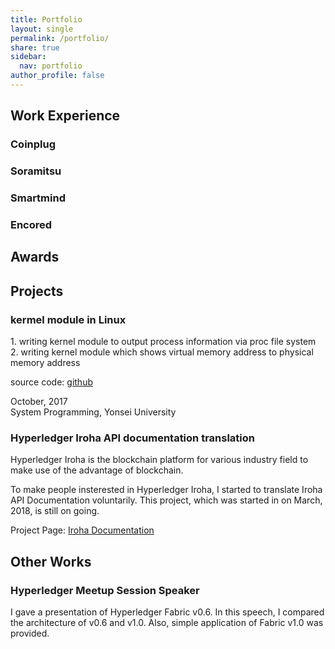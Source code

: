 ```yaml
---
title: Portfolio
layout: single
permalink: /portfolio/
share: true
sidebar:
  nav: portfolio
author_profile: false
---
```


<h2 id="work-experience">Work Experience</h2>
<h3 id="coinplug">Coinplug</h3>
<h3 id="soramitsu">Soramitsu</h3>
<h3 id="smartmind">Smartmind</h3>
<h3 id="encored">Encored</h3>



<h2 id="awards">Awards</h2>

<h2 id="projects">Projects</h2>

<h3 id="sysprogramming">kermel module in Linux</h3>
1. writing kernel module to output process information via proc file system
2. writing kernel module which shows virtual memory address to physical memory address

source code: [github](https://github.com/tlsdmstn56/sys_programming_assignment)

October, 2017<br>
System Programming, Yonsei University
<h3 id="translation">Hyperledger Iroha API documentation translation</h3>
Hyperledger Iroha is the blockchain platform for various industry field to make use of the advantage of blockchain.

To make people insterested in Hyperledger Iroha, I started to translate Iroha API Documentation voluntarily. This project, which was started in on March, 2018, is still on going.

Project Page: [Iroha Documentation](https://poeditor.com/join/project/SFpZw7o33o)

<h2 id="otherworks">Other Works</h2>
<h3 id="meetup">Hyperledger Meetup Session Speaker</h3>
I gave a presentation of Hyperledger Fabric v0.6. In this speech, I compared the architecture of v0.6 and v1.0. Also, simple application of Fabric v1.0 was provided.



